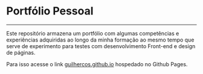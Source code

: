 # Portfólio Pessoal
---
Este repositório armazena um portfólio com algumas competências e experiências adquiridas ao longo da minha formação ao mesmo tempo que serve de experimento para testes com desenvolvimento Front-end e design de páginas.

Para isso acesse o link [guilhercos.github.io](https://guilhercos.github.io) hospedado no Github Pages.
